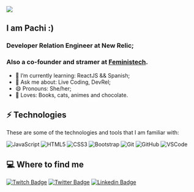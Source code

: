 ![](https://c.tenor.com/9KSO758KczwAAAAC/anime-welcome.gif)
## I am Pachi :)
### Developer Relation Engineer at New Relic;
### Also a co-founder and stramer at [Feministech](https://feministech.github.io/).


- 🌱 I’m currently learning: ReactJS && Spanish;
- 💬 Ask me about: Live Coding, DevRel;
- 😄 Pronouns: She/her;
- 🖤 Loves: Books, cats, animes and chocolate.


## ⚡ Technologies

These are some of the technologies and tools that I am familiar with:

![JavaScript](https://img.shields.io/badge/-JavaScript-black?logo=javascript)
![HTML5](https://img.shields.io/badge/-HTML5-E34F26?logo=html5&logoColor=white)
![CSS3](https://img.shields.io/badge/-CSS3-1572B6?logo=css3)
![Bootstrap](https://img.shields.io/badge/-Bootstrap-563D7C?logo=bootstrap)
![Git](https://img.shields.io/badge/-Git-black?logo=git)
![GitHub](https://img.shields.io/badge/-GitHub-181717?logo=github)
![VSCode](https://img.shields.io/badge/-VSCode-007ACC?logo=visual-studio-code&logoColor=white)


## 💻 Where to find me
[![Twitch Badge](https://img.shields.io/badge/-twitch-%239146FF?style=for-the-badge&logo=twitch&logoColor=white)](https://www.twitch.tv/pachicodes)
[![Twitter Badge](https://img.shields.io/badge/-twitter-%231DA1F2?style=for-the-badge&logo=twitter&logoColor=white)](https://twitter.com/pachicodes)
[![Linkedin Badge](https://img.shields.io/badge/-linkedin-%230077B5?style=for-the-badge&logo=linkedin&logoColor=white)](https://www.linkedin.com/in/pachicodes)
